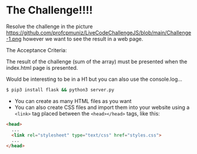 # The Challenge!!!!

Resolve the challenge in the picture https://github.com/profcpmuniz/LiveCodeChallengeJS/blob/main/Challenge-1.png however we want to see the result in a web page.

The Acceptance Criteria:

The result of the challenge (sum of the array) must be presented when the index.html page is presented.

Would be interesting to be in a H1 but you can also use the console.log...


```sh
$ pip3 install flask && python3 server.py
```

- You can create as many HTML files as you want
- You can also create CSS files and import them into your website using a `<link>` tag placed between the `<head></head>` tags, like this:

```html
<head>
  ...
  <link rel="stylesheet" type="text/css" href="styles.css">
  ...
</head>
```

